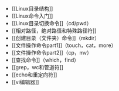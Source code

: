 - [[Linux目录结构]]
- [[Linux命令入门]]
- [[Linux目录切换命令]]（cd/pwd）
- [[相对路径，绝对路径和特殊路径符]]
- [[创建目录（文件夹）命令]]（mkdir）
- [[文件操作命令part1]]（touch，cat，more）
- [[文件操作命令part2]]（cp，mv）
- [[查找命令]]（which，find）
- [[grep，wc和管道符]]
- [[echo和重定向符]]
- [[vi编辑器]]
